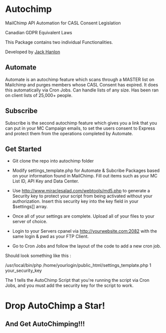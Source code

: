 # Autochimp
MailChimp API Automation for CASL Consent Legislation 

Canadian GDPR Equivalent Laws

This Package contains two individual Functionalities.

Developed by <a href="https://github.com/jack-hanlon">Jack Hanlon</a>

<h2>Automate</h2>
Automate is an autochimp feature which scans through a MASTER list on Mailchimp and purges members whose CASL Consent has expired. It does this automatically via Cron Jobs. Can handle lists of any size. Has been ran on client lists of 25,000+ people.
<h2>Subscribe</h2>
Subscribe is the second autochimp feature which gives you a link that you can put in your MC Campaign emails, to set the users consent to Express and protect them from the operations completed by Automate.

<h2>Get Started</h2>
  
* Git clone the repo into autochimp folder
 
* Modify settings_template.php for Automate & Subcribe Packages based on your information found in MailChimp. Fill out items such as your MC  List ID, API Key and Data Center.

* Use http://www.miraclesalad.com/webtools/md5.php to generate a Security key to protect your script from being activated without your authorization. Insert this security key into the key field in your $settings[] array. 

* Once all of your settings are complete. Upload all of your files to your server of choice.

* Login to your Servers cpanel via http://yourwebsite.com:2082 with the same login & pwd as your FTP Client.

* Go to Cron Jobs and follow the layout of the code to add a new cron job.

Should look something like this : 

/usr/local/bin/php /home/yourlogin/public_html/settings_template.php 1 your_security_key

The 1 tells the AutoChimp Script that you're running the script via Cron Jobs, and you must add the security key for the script to work.


<h1>Drop AutoChimp a Star!</h1>
<h2>And Get AutoChimping!!!</h2>
